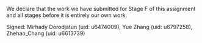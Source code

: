 We declare that the work we have submitted for Stage F of this assignment and all stages before it is entirely our own work.

Signed: Mirhady Dorodjatun (uid: u6474009), Yue Zhang (uid: u6797258), Zhehao_Chang (uid: u6613739)
